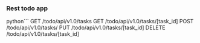 ### Rest todo app

python```
GET /todo/api/v1.0/tasks
GET /todo/api/v1.0/tasks/[task_id]
POST /todo/api/v1.0/tasks/
PUT /todo/api/v1.0/tasks/[task_id]
DELETE /todo/api/v1.0/tasks/[task_id]
```